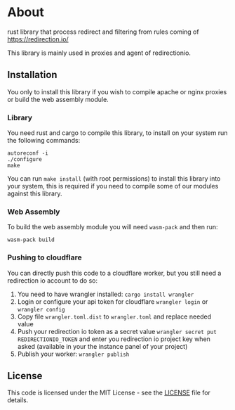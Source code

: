 # About

rust library that process redirect and filtering from rules coming of https://redirection.io/

This library is mainly used in proxies and agent of redirectionio.

## Installation

You only to install this library if you wish to compile apache or nginx proxies or build the web assembly module.

### Library

You need rust and cargo to compile this library, to install on your system run the following commands:

```
autoreconf -i
./configure
make
```

You can run `make install` (with root permissions) to install this library into your system, this is required if you need to
compile some of our modules against this library.

### Web Assembly

To build the web assembly module you will need `wasm-pack` and then run:

```
wasm-pack build
```

### Pushing to cloudflare

You can directly push this code to a cloudflare worker, but you still need a redirection io account to do so:

 1. You need to have wrangler installed: `cargo install wrangler`
 2. Login or configure your api token for cloudflare `wrangler login` or `wrangler config`
 3. Copy file `wrangler.toml.dist` to `wrangler.toml` and replace needed value
 4. Push your redirection io token as a secret value `wrangler secret put REDIRECTIONIO_TOKEN` and enter you redirection io project key when asked (available in your the instance panel of your project)
 5. Publish your worker: `wrangler publish`

## License

This code is licensed under the MIT License - see the  [LICENSE](./LICENSE.md)  file for details.
